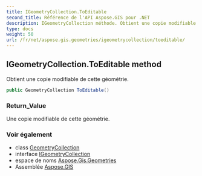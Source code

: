 ```yaml
---
title: IGeometryCollection.ToEditable
second_title: Référence de l'API Aspose.GIS pour .NET
description: IGeometryCollection méthode. Obtient une copie modifiable de cette géométrie.
type: docs
weight: 50
url: /fr/net/aspose.gis.geometries/igeometrycollection/toeditable/
---
```

## IGeometryCollection.ToEditable method

Obtient une copie modifiable de cette géométrie.

```csharp
public GeometryCollection ToEditable()
```

### Return_Value

Une copie modifiable de cette géométrie.

### Voir également

* class [GeometryCollection](../../geometrycollection/)
* interface [IGeometryCollection](../)
* espace de noms [Aspose.Gis.Geometries](../../igeometrycollection/)
* Assemblée [Aspose.GIS](../../../)


